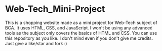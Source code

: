 # Web-Tech_Mini-Project
This is a shopping website made as a mini project for Web-Tech subject of BCA. It uses HTML, CSS, and JavaScript.
I won't be using any advanced tools as the subject only covers the basics of HTML and CSS.
You can use this repository as you like. I don't mind even if you don't give me credits. Just give a like/star and fork :)
